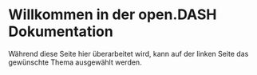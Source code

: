 # Willkommen in der open.DASH Dokumentation

Während diese Seite hier überarbeitet wird, kann auf der linken Seite das gewünschte Thema ausgewählt werden.